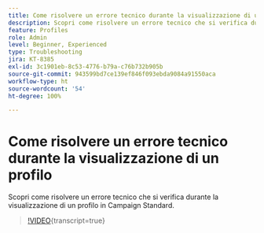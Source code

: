 ```yaml
---
title: Come risolvere un errore tecnico durante la visualizzazione di un profilo
description: Scopri come risolvere un errore tecnico che si verifica durante la visualizzazione di un profilo in Campaign Standard.
feature: Profiles
role: Admin
level: Beginner, Experienced
type: Troubleshooting
jira: KT-8385
exl-id: 3c1901eb-8c53-4776-b79a-c76b732b905b
source-git-commit: 943599bd7ce139ef846f093ebda9084a91550aca
workflow-type: ht
source-wordcount: '54'
ht-degree: 100%

---
```


# Come risolvere un errore tecnico durante la visualizzazione di un profilo

Scopri come risolvere un errore tecnico che si verifica durante la visualizzazione di un profilo in Campaign Standard.

>[!VIDEO](https://video.tv.adobe.com/v/335890?learn=on){transcript=true}
